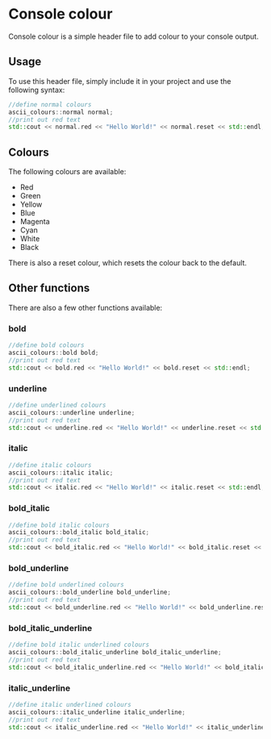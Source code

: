 # Console colour 
Console colour is a simple header file to add colour to your console output.

## Usage
To use this header file, simply include it in your project and use the following syntax:
```cpp
//define normal colours
ascii_colours::normal normal;
//print out red text
std::cout << normal.red << "Hello World!" << normal.reset << std::endl;
```

## Colours
The following colours are available:
- Red
- Green
- Yellow
- Blue
- Magenta
- Cyan
- White
- Black

There is also a reset colour, which resets the colour back to the default.

## Other functions
There are also a few other functions available:

### bold
```cpp
//define bold colours
ascii_colours::bold bold;
//print out red text
std::cout << bold.red << "Hello World!" << bold.reset << std::endl;
```

### underline
```cpp
//define underlined colours
ascii_colours::underline underline;
//print out red text
std::cout << underline.red << "Hello World!" << underline.reset << std::endl;
```

### italic
```cpp
//define italic colours
ascii_colours::italic italic;
//print out red text
std::cout << italic.red << "Hello World!" << italic.reset << std::endl;
```

### bold_italic
```cpp
//define bold italic colours
ascii_colours::bold_italic bold_italic;
//print out red text
std::cout << bold_italic.red << "Hello World!" << bold_italic.reset << std::endl;
```

### bold_underline
```cpp
//define bold underlined colours
ascii_colours::bold_underline bold_underline;
//print out red text
std::cout << bold_underline.red << "Hello World!" << bold_underline.reset << std::endl;
```

### bold_italic_underline
```cpp
//define bold italic underlined colours
ascii_colours::bold_italic_underline bold_italic_underline;
//print out red text
std::cout << bold_italic_underline.red << "Hello World!" << bold_italic_underline.reset << std::endl;
```

### italic_underline
```cpp
//define italic underlined colours
ascii_colours::italic_underline italic_underline;
//print out red text
std::cout << italic_underline.red << "Hello World!" << italic_underline.reset << std::endl;
```